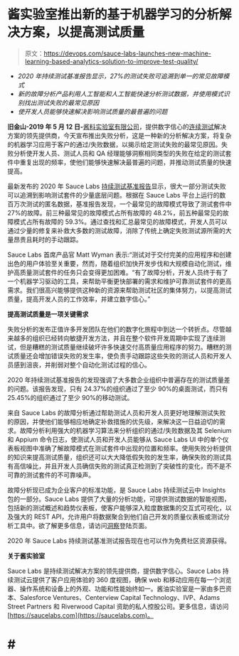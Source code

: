 # 酱实验室推出新的基于机器学习的分析解决方案，以提高测试质量

> 原文：<https://devops.com/sauce-labs-launches-new-machine-learning-based-analytics-solution-to-improve-test-quality/>

*   *2020 年持续测试基准报告显示，27%的测试失败可追溯到单一的常见故障模式*
*   *新的故障分析产品利用人工智能和人工智能快速分析测试数据，并使用模式识别找出测试失败的最常见原因*
*   *使开发人员能够快速解决影响测试质量的最普遍的问题*

**旧金山-2019 年 5 月 12 日-**[酱料实验室有限公司](https://www.saucelabs.com/)，提供数字信心的[连续测试](https://saucelabs.com/solutions/continuous-testing)解决方案的领先提供商，今天宣布推出失败分析，这是一种新的分析解决方案，将复杂的机器学习应用于客户的通过/失败数据，以揭示给定测试失败的最常见原因。失败分析使开发人员、测试人员和 QA 经理能够洞察相同类型的失败在给定的测试套件中重复出现的频率，使他们能够快速解决最普遍的问题，并推动测试质量的快速提高。

最新发布的 2020 年 Sauce Labs [持续测试基准报告](https://saucelabs.com/resources/white-papers/sauce-labs-continuous-testing-benchmark-report-2020)显示，很大一部分测试失败可以追溯到影响测试套件的少量底层问题。根据在 Sauce Labs 平台上运行的数百万次测试的匿名数据，基准报告发现，一个最常见的故障模式导致了测试套件中 27%的故障。前三种最常见的故障模式占所有故障的 48.2%，前五种最常见的故障模式占所有故障的 59.3%。通过查找和汇总最常见的故障模式，开发人员可以通过少量的修复来补救大多数的测试故障，消除了传统上确定失败测试源所需的大量昂贵且耗时的手动跟踪。

Sauce Labs 首席产品官 Matt Wyman 表示:“测试对于交付完美的应用程序和创建出色的用户体验至关重要，然而，随着组织加快开发步伐和大规模自动化测试，维护高质量测试套件的任务只会变得更加困难。“有了故障分析，开发人员终于有了一个机器学习驱动的工具，来帮助平衡更快部署的需求和维护可靠测试套件的更高需求。我们很高兴能够提供这种新的资源来帮助测试社区的集体努力，以提高测试质量，提高开发人员的工作效率，并建立数字信心。”

**提高测试质量是一项关键需求**

失败分析的发布正值许多开发团队在他们的数字化旅程中到达一个转折点。尽管越来越多的组织已经转向敏捷开发方法，并且在整个软件开发周期中实现了连续测试，但是糟糕的测试质量继续破坏许多快速交付高质量应用程序的努力。糟糕的测试质量还会增加错误失败的发生率，使负责手动跟踪这些失败的测试人员和开发人员感到沮丧，并削弱对整个自动化测试过程的信心。

2020 年持续测试基准报告的发现强调了大多数企业组织中普遍存在的测试质量差的问题。该报告发现，只有 24.37%的组织通过了至少 90%的桌面测试，而只有 25.45%的组织通过了至少 90%的移动测试。

来自 Sauce Labs 的故障分析通过帮助测试人员和开发人员更好地理解测试失败的原因，并使他们能够相应地确定补救措施的优先级，来解决这一日益迫切的需求。故障分析利用强大的机器学习算法来分析组织的通过/失败数据及其 Selenium 和 Appium 命令日志，使测试人员和开发人员能够从 Sauce Labs UI 中的单个仪表板视图中准确了解故障模式在测试套件中出现的位置和频率。使用失败分析提供的知识来提高测试质量，组织还可以大大降低假失败的发生率，确保失败的测试具有高信噪比，并且开发人员确信失败的测试真正检测到了突破性的变化，而不是不可靠的测试套件的不可靠噪声。

故障分析现已成为企业客户的标准功能，是 Sauce Labs 持续测试云中 Insights 包的一部分。Sauce Labs 提供了大量的分析功能，可提供测试数据的智能视图，包括新的测试概述和趋势仪表板，使客户能够深入粒度数据集的交互式可视化，以及强大的 REST API，允许用户将数据聚合到他们自己开发的质量仪表板或测试分析工具中。欲了解更多信息，请访问[洞察](https://saucelabs.com/platform/analytics-performance/test-analytics)登陆页面。

2020 年 Sauce Labs 持续测试基准测试报告现在也可以作为免费社区资源获得。

**关于酱实验室**

Sauce Labs 是持续测试解决方案的领先提供商，提供数字信心。Sauce Labs 持续测试云提供了客户应用体验的 360 度视图，确保 web 和移动应用在每一个浏览器、操作系统和设备上的外观、功能和性能始终如一。酱油实验室是一家由多巴资本、Salesforce Ventures、Centerview Capital Technology、IVP、Adams Street Partners 和 Riverwood Capital 资助的私人控股公司。更多信息，请访问[https://saucelabs.com](https://saucelabs.com)。

# # #